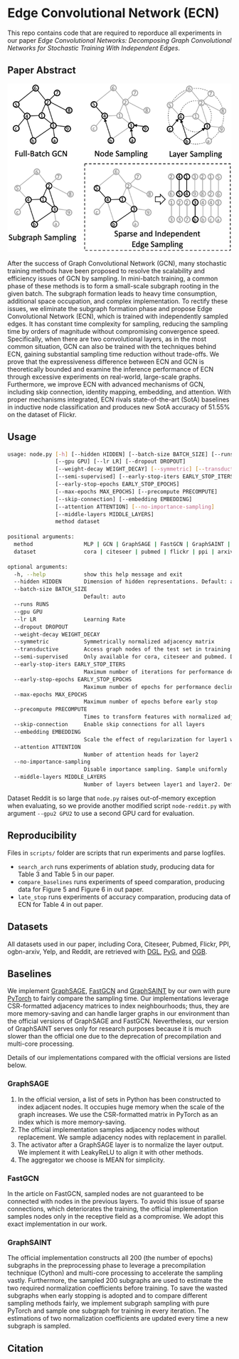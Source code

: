 # Edge Convolutional Network (ECN)

This repo contains code that are required to reporduce all experiments in our paper *Edge Convolutional Networks: Decomposing Graph Convolutional Networks for Stochastic Training With Independent Edges*.

## Paper Abstract

![](sampling_methods.png)

After the success of Graph Convolutional Network (GCN), many stochastic training methods have been proposed to resolve the scalability and efficiency issues of GCN by sampling.
In mini-batch training, a common phase of these methods is to form a small-scale subgraph rooting in the given batch.
The subgraph formation leads to heavy time consumption, additional space occupation, and complex implementation.
To rectify these issues, we eliminate the subgraph formation phase and propose Edge Convolutional Network (ECN), which is trained with independently sampled edges.
It has constant time complexity for sampling, reducing the sampling time by orders of magnitude without compromising convergence speed.
Specifically, when there are two convolutional layers, as in the most common situation, GCN can also be trained with the techniques behind ECN, gaining substantial sampling time reduction without trade-offs.
We prove that the expressiveness difference between ECN and GCN is theoretically bounded and examine the inference performance of ECN through excessive experiments on real-world, large-scale graphs.
Furthermore, we improve ECN with advanced mechanisms of GCN, including skip connection, identity mapping, embedding, and attention.
With proper mechanisms integrated, ECN rivals state-of-the-art (SotA) baselines in inductive node classification and produces new SotA accuracy of 51.55% on the dataset of Flickr.

## Usage

```bash
usage: node.py [-h] [--hidden HIDDEN] [--batch-size BATCH_SIZE] [--runs RUNS]
               [--gpu GPU] [--lr LR] [--dropout DROPOUT]
               [--weight-decay WEIGHT_DECAY] [--symmetric] [--transductive]
               [--semi-supervised] [--early-stop-iters EARLY_STOP_ITERS]
               [--early-stop-epochs EARLY_STOP_EPOCHS]
               [--max-epochs MAX_EPOCHS] [--precompute PRECOMPUTE]
               [--skip-connection] [--embedding EMBEDDING]
               [--attention ATTENTION] [--no-importance-sampling]
               [--middle-layers MIDDLE_LAYERS]
               method dataset

positional arguments:
  method                MLP | GCN | GraphSAGE | FastGCN | GraphSAINT | ECN
  dataset               cora | citeseer | pubmed | flickr | ppi | arxiv | yelp | reddit

optional arguments:
  -h, --help            show this help message and exit
  --hidden HIDDEN       Dimension of hidden representations. Default: auto
  --batch-size BATCH_SIZE
                        Default: auto
  --runs RUNS
  --gpu GPU
  --lr LR               Learning Rate
  --dropout DROPOUT
  --weight-decay WEIGHT_DECAY
  --symmetric           Symmetrically normalized adjacency matrix
  --transductive        Access graph nodes of the test set in training phase
  --semi-supervised     Only available for cora, citeseer and pubmed. Default: full supervised
  --early-stop-iters EARLY_STOP_ITERS
                        Maximum number of iterations for performance decline to stop
  --early-stop-epochs EARLY_STOP_EPOCHS
                        Maximum number of epochs for performance decline to stop
  --max-epochs MAX_EPOCHS
                        Maximum number of epochs before early stop
  --precompute PRECOMPUTE
                        Times to transform features with normalized adjacency matrix. Default: auto
  --skip-connection     Enable skip connections for all layers
  --embedding EMBEDDING
                        Scale the effect of regularization for layer1 with GAE
  --attention ATTENTION
                        Number of attention heads for layer2
  --no-importance-sampling
                        Disable importance sampling. Sample uniformly
  --middle-layers MIDDLE_LAYERS
                        Number of layers between layer1 and layer2. Default: precompute - 1
```

Dataset Reddit is so large that `node.py` raises out-of-memory exception when evaluating, so we provide another modified script `node-reddit.py` with argument `--gpu2 GPU2` to use a second GPU card for evaluation.

## Reproducibility

Files in `scripts/` folder are scripts that run experiments and parse logfiles.

* `search_arch` runs experiments of ablation study, producing data for Table 3 and Table 5 in our paper.
* `compare_baselines` runs experiments of speed comparation, producing data for Figure 5 and Figure 6 in out paper.
* `late_stop` runs experiments of accuracy comparation, producing data of ECN for Table 4 in out paper.

## Datasets

All datasets used in our paper, including Cora, Citeseer, Pubmed, Flickr, PPI, ogbn-arxiv, Yelp, and Reddit, are retrieved with [DGL](https://github.com/dmlc/dgl), [PyG](https://github.com/pyg-team/pytorch_geometric), and [OGB](https://github.com/snap-stanford/ogb).

## Baselines

We implement [GraphSAGE](https://github.com/williamleif/graphsage-simple), [FastGCN](https://github.com/matenure/FastGCN) and [GraphSAINT](https://github.com/GraphSAINT/GraphSAINT) by our own with pure [PyTorch](https://github.com/pytorch/pytorch) to fairly compare the sampling time.
Our implementations leverage CSR-formatted adjacency matrices to index neighbourhoods; thus, they are more memory-saving and can handle larger graphs in our environment than the official versions of GraphSAGE and FastGCN.
Nevertheless, our version of GraphSAINT serves only for research purposes because it is much slower than the official one due to the deprecation of precompilation and multi-core processing.

Details of our implementations compared with the official versions are listed below.

### GraphSAGE

1. In the official version, a list of sets in Python has been constructed to index adjacent nodes.
It occupies huge memory when the scale of the graph increases.
We use the CSR-formatted matrix in PyTorch as an index which is more memory-saving.
2. The official implementation samples adjacency nodes without replacement.
We sample adjacency nodes with replacement in parallel.
3. The activator after a GraphSAGE layer is to normalize the layer output.
We implement it with LeakyReLU to align it with other methods.
4. The aggregator we choose is MEAN for simplicity.

### FastGCN

In the article on FastGCN, sampled nodes are not guaranteed to be connected with nodes in the previous layers.
To avoid this issue of sparse connections, which deteriorates the training, the official implementation samples nodes only in the receptive field as a compromise.
We adopt this exact implementation in our work.

### GraphSAINT

The official implementation constructs all 200 (the number of epochs) subgraphs in the preprocessing phase to leverage a precompilation technique (Cython) and multi-core processing to accelerate the sampling vastly.
Furthermore, the sampled 200 subgraphs are used to estimate the two required normalization coefficients before training.
To save the wasted subgraphs when early stopping is adopted and to compare different sampling methods fairly, we implement subgraph sampling with pure PyTorch and sample one subgraph for training in every iteration.
The estimations of two normalization coefficients are updated every time a new subgraph is sampled.

## Citation

```
```

